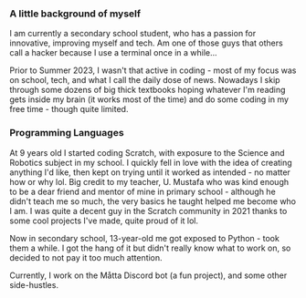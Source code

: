 ### A little background of myself

I am currently a secondary school student, who has a passion for innovative, improving myself and tech.
Am one of those guys that others call a hacker because I use a terminal once in a while...

Prior to Summer 2023, I wasn't that active in coding - most of my focus was on school, tech, and what I call the daily
dose of news. Nowadays I skip through some dozens of big thick textbooks hoping whatever I'm reading gets inside my brain
(it works most of the time) and do some coding in my free time - though quite limited.

### Programming Languages

At 9 years old I started coding Scratch, with exposure to the Science and Robotics subject in my school. I quickly
fell in love with the idea of creating anything I'd like, then kept on trying until it worked as intended - no matter
how or why lol. Big credit to my teacher, U. Mustafa who was kind enough to be a dear friend and mentor of mine
in primary school - although he didn't teach me so much, the very basics he taught helped me become who I am.
I was quite a decent guy in the Scratch community in 2021 thanks to some cool projects I've made, quite proud of it lol.

Now in secondary school, 13-year-old me got exposed to Python - took them a while. I got the hang of it
but didn't really know what to work on, so decided to not pay it too much attention.

Currently, I work on the Måtta Discord bot (a fun project), and some other side-hustles.
